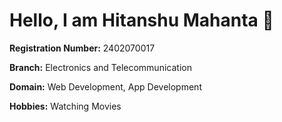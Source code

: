 # Hello, I am **Hitanshu Mahanta** 👋

**Registration Number:** 2402070017 

**Branch:** Electronics and Telecommunication

**Domain:** Web Development, App Development 

**Hobbies:** Watching Movies